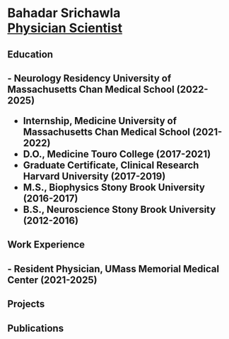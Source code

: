 <h1>Bahadar Srichawla <br/><a href="https://scholar.google.com/citations?user=OYueD80AAAAJ">Physician Scientist</a>

<h2>Education<h2/>
- <b>Neurology Residency University of Massachusetts Chan Medical School (2022-2025)</b>

- <b>Internship, Medicine University of Massachusetts Chan Medical School (2021-2022)</b>
- <b>D.O., Medicine Touro College (2017-2021)</b>
- <b>Graduate Certificate, Clinical Research  Harvard University (2017-2019)</b>
- <b>M.S., Biophysics Stony Brook University (2016-2017)</b>
- <b>B.S., Neuroscience Stony Brook University (2012-2016)</b>

<h2>Work Experience<h2/>
- <b>Resident Physician, UMass Memorial Medical Center (2021-2025)</b>

<h2>Projects</h2>

<h2>Publications</h2>
